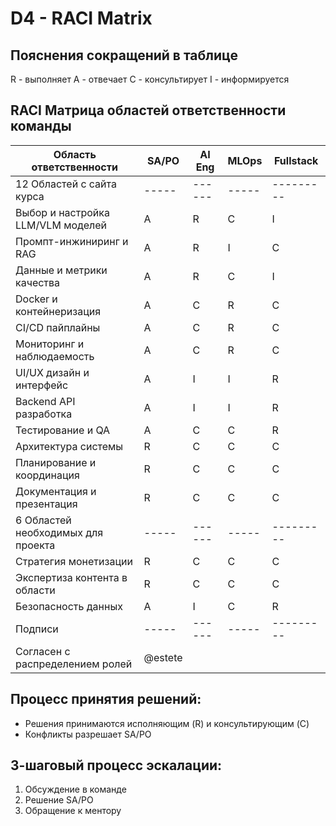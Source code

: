 # D4 - RACI Matrix

## Пояснения сокращений в таблице

R - выполняет
A - отвечает
C - консультирует
I - информируется

## RACI Матрица областей ответственности команды

| Область ответственности           | SA/PO | AI Eng | MLOps | Fullstack |
| --------------------------------- | ----- | ------ | ----- | --------- |
| 12 Областей с сайта курса         | ----- | ------ | ----- | --------- |
| Выбор и настройка LLM/VLM моделей | A     | R      | C     | I         |
| Промпт-инжиниринг и RAG           | A     | R      | I     | C         |
| Данные и метрики качества         | A     | R      | C     | I         |
| Docker и контейнеризация          | A     | C      | R     | C         |
| CI/CD пайплайны                   | A     | C      | R     | C         |
| Мониторинг и наблюдаемость        | A     | C      | R     | C         |
| UI/UX дизайн и интерфейс          | A     | I      | I     | R         |
| Backend API разработка            | A     | I      | I     | R         |
| Тестирование и QA                 | A     | C      | C     | R         |
| Архитектура системы               | R     | C      | C     | C         |
| Планирование и координация        | R     | C      | C     | C         |
| Документация и презентация        | R     | C      | C     | C         |
| 6 Областей необходимых для проекта| ----- | ------ | ----- | --------- |
| Стратегия монетизации             | R     | C      | C     | C         |
| Экспертиза контента в области     | R     | C      | C     | C         |
| Безопасность данных               | A     | I      | C     | R         |
| Подписи                           | ----- | ------ | ----- | --------- |
| Согласен с распределением ролей   | @estete |  |  |  |

## Процесс принятия решений:

- Решения принимаются исполняющим (R) и консультирующим (C)
- Конфликты разрешает SA/PO

## 3-шаговый процесс эскалации:

1. Обсуждение в команде
2. Решение SA/PO
3. Обращение к ментору
